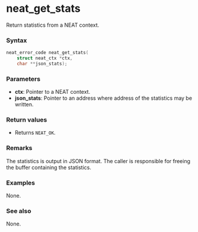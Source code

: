 # neat_get_stats

Return statistics from a NEAT context.

### Syntax

```c
neat_error_code neat_get_stats(
    struct neat_ctx *ctx,
    char **json_stats);
```

### Parameters

- **ctx**: Pointer to a NEAT context.
- **json_stats**: Pointer to an address where address of the statistics may be
  written.

### Return values

- Returns `NEAT_OK`.

### Remarks

The statistics is output in JSON format. The caller is responsible for freeing
the buffer containing the statistics.

### Examples

None.

### See also

None.
